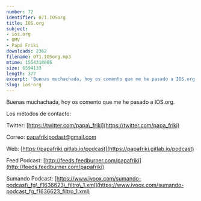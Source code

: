 ```yaml
---
number: 72
identifier: 071.IOSorg
title: IOS.org
subject:
- ios.org
- OMV
- Papá Friki
downloads: 2362
filename: 071.IOSorg.mp3
mtime: 1554318086
size: 6594133
length: 377
excerpt: 'Buenas muchachada, hoy os comento que me he pasado a IOS.org.  '
slug: ios-org
---
```

Buenas muchachada, hoy os comento que me he pasado a IOS.org.

Los métodos de contacto:

Twitter: [https://twitter.com/papa\_friki](https://twitter.com/papa_friki)

Correo: [papafrikipodast@gmail.com](https://archive.org/details/papafrikipodast@gmail.com)

Web: [https://papafriki.gitlab.io/podcast](https://papafriki.gitlab.io/podcast)

Feed Podcast: [http://feeds.feedburner.com/papafriki](http://feeds.feedburner.com/papafriki)

Sumando Podcast: [https://www.ivoox.com/sumando-podcast\_fg\_f1636623\_filtro\_1.xml](https://www.ivoox.com/sumando-podcast_fg_f1636623_filtro_1.xml)